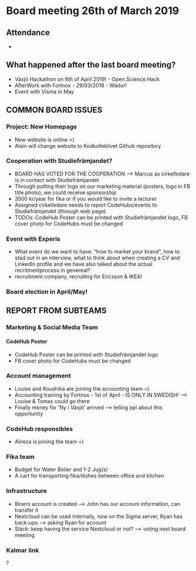 # Board meeting 26th of March 2019
## Attendance
- 

## What happened after the last board meeting? 
- Växjö Hackathon on 6th of April 2019! - Open.Science.Hack
- AfterWork with Fortnox - 29/03/2019 - Wädur!
- Event with Visma in May

## COMMON BOARD ISSUES
### Project: New Homepage
- New website is online =)
- Alain will change website to Kodkollektivet Github repository

### Cooperation with Studiefrämjandet?
- BOARD HAS VOTED FOR THE COOPERATION --> Marcus as cirkelledare is in contact with Studiefrämjandet
- Through putting their logo on our marketing material (posters, logo in FB title photo), we could receive sponsorship
- 3500 kr/year for fika or if you would like to invite a lecturer
- Assigned cirkelledare needs to report CodeHubs/events to Studiefrämjandet (through web page)
- TODOs: CodeHub Poster can be printed with Studiefrämjandet logo, FB cover photo for CodeHubs must be changed

### Event with Experis
- What event do we want to have: “how to market your brand”, how to stad out in an
interview, what to think about when creating a CV and LinkedIn
profile and we have also talked about the actual recritmentprocess in
genereal?
- recruitment company, recruiting for Ericsson & IKEA!

### Board election in April/May!

## REPORT FROM SUBTEAMS
### Marketing & Social Media Team
#### CodeHub Poster
- CodeHub Poster can be printed with Studiefrämjandet logo
- FB cover photo for CodeHubs must be changed

### Account management
- Louise and Koushika are joining the accounting team =)
- Accounting training by Fortnox - 1st of April - IS ONLY IN SWEDISH! --> Louise & Tomas could go there
- Finally money for 'Ny i Växjö' arrived --> telling ppl about this opportunity

### CodeHub responsibles
- Alireza is joining the team =)

### Fika team
- Budget for Water Boiler and 1-2 Jug(s)
- A cart for transporting fika/dishes between office and kitchen

### Infrastructure
- Binero account is created --> John has our account information, can transfer it
- Nextcloud can be used internally, now on the Sigma server, Ryan has back-ups --> asking Ryan for account
- Slack: keep having the service Nextcloud or not?  --> voting next board meeting

### Kalmar link
?
